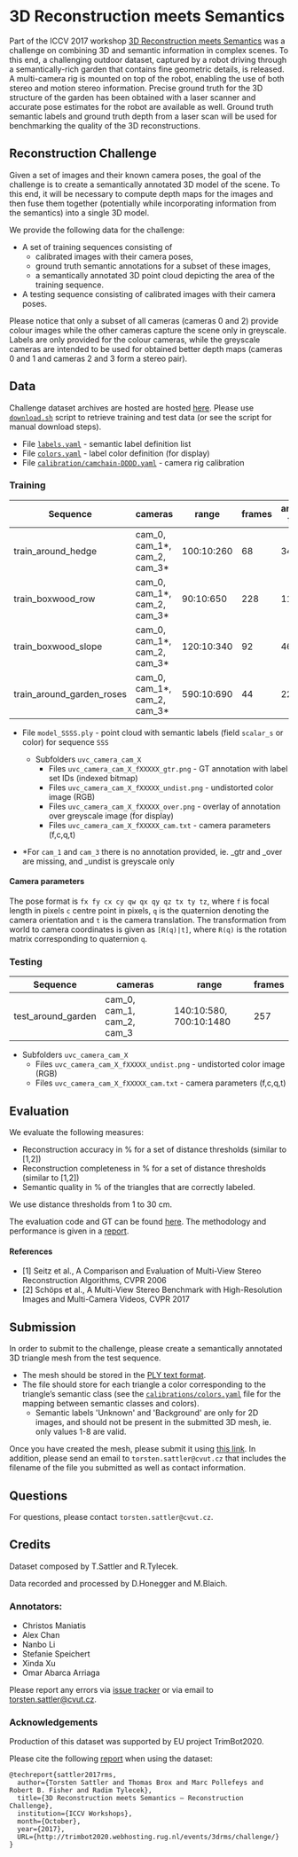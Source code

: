 # 3D Reconstruction meets Semantics 

Part of the ICCV 2017 workshop [3D Reconstruction meets Semantics](http://trimbot2020.webhosting.rug.nl/events/3drms/) was a challenge on combining 3D and semantic information in complex scenes. 
To this end, a challenging outdoor dataset, captured by a robot driving through a semantically-rich garden that contains fine geometric details, is released. 
A multi-camera rig is mounted on top of the robot, enabling the use of both stereo and motion stereo information. 
Precise ground truth for the 3D structure of the garden has been obtained with a laser scanner and accurate pose estimates for the robot are available as well. 
Ground truth semantic labels and ground truth depth from a laser scan will be used for benchmarking the quality of the 3D reconstructions.

## Reconstruction Challenge
Given a set of images and their known camera poses, the goal of the challenge is to create a semantically annotated 3D model of the scene. 
To this end, it will be necessary to compute depth maps for the images and then fuse them together (potentially while incorporating information from the semantics) into a single 3D model.

We provide the following data for the challenge:
* A set of training sequences consisting of
  * calibrated images with their camera poses,
  * ground truth semantic annotations for a subset of these images,
  * a semantically annotated 3D point cloud depicting the area of the training sequence.
* A testing sequence consisting of calibrated images with their camera poses.

Please notice that only a subset of all cameras (cameras 0 and 2) provide colour images while the other cameras capture the scene only in greyscale. 
Labels are only provided for the colour cameras, while the greyscale cameras are intended to be used for obtained better depth maps (cameras 0 and 1 and cameras 2 and 3 form a stereo pair).

## Data

Challenge dataset archives are hosted are hosted [here](https://homepages.inf.ed.ac.uk/rbf/TrimBot2020git/public/).
Please use [`download.sh`](https://github.com/TrimBot2020/3DRMS_Challenge2017/blob/master/download.sh) script to retrieve training and test data (or see the script for manual download steps).

* File [`labels.yaml`](https://github.com/TrimBot2020/3DRMS_Challenge2017/blob/master/calibration/labels.yaml) - semantic label definition list
* File [`colors.yaml`](https://github.com/TrimBot2020/3DRMS_Challenge2017/blob/master/calibration/colors.yaml) - label color definition (for display)
* File [`calibration/camchain-DDDD.yaml`](https://github.com/TrimBot2020/3DRMS_Challenge2017/blob/master/calibration/camchain-2017-05-16-09-53-50.yaml) - camera rig calibration


### Training

| Sequence | cameras | range | frames | annotated frames |
| -------- | ------- | ----- | ------ | ---------   |
| train_around_hedge  | cam_0, cam_1*, cam_2, cam_3*   | 100:10:260 | 68  | 34 |
| train_boxwood_row  | cam_0, cam_1*, cam_2, cam_3*   | 90:10:650 | 228  | 114 |
| train_boxwood_slope  | cam_0, cam_1*, cam_2, cam_3*   | 120:10:340 | 92 | 46 |
| train_around_garden_roses  | cam_0, cam_1*, cam_2, cam_3*   | 590:10:690 | 44 | 22 | 

* File `model_SSSS.ply` - point cloud with semantic labels (field `scalar_s` or color) for sequence `SSS`
  * Subfolders `uvc_camera_cam_X`
    * Files `uvc_camera_cam_X_fXXXXX_gtr.png` - GT annotation with label set IDs (indexed bitmap)
    * Files `uvc_camera_cam_X_fXXXXX_undist.png` - undistorted color image (RGB)
    * Files `uvc_camera_cam_X_fXXXXX_over.png` - overlay of annotation over greyscale image (for display)
    * Files `uvc_camera_cam_X_fXXXXX_cam.txt` - camera parameters (f,c,q,t)

* *For `cam_1` and `cam_3` there is no annotation provided, ie. _gtr and _over are missing, and _undist is greyscale only

#### Camera parameters
The pose format is `fx fy cx cy qw qx qy qz tx ty tz`, where `f` is focal length in pixels `c` centre point in pixels, `q` is the quaternion denoting the camera orientation and `t` is the camera translation. 
The transformation from world to camera coordinates is given as `[R(q)|t]`, where `R(q)` is the rotation matrix corresponding to quaternion `q`.

### Testing

| Sequence | cameras | range | frames |
| -------- | ------- | ------ | ------- | 
| test_around_garden  | cam_0, cam_1, cam_2, cam_3   | 140:10:580, 700:10:1480 | 257 | 

  * Subfolders `uvc_camera_cam_X`
    * Files `uvc_camera_cam_X_fXXXXX_undist.png` - undistorted color image (RGB)
    * Files `uvc_camera_cam_X_fXXXXX_cam.txt` - camera parameters (f,c,q,t)

## Evaluation

We evaluate the following measures:
* Reconstruction accuracy in % for a set of distance thresholds (similar to [1,2])
* Reconstruction completeness in % for a set of distance thresholds (similar to [1,2])
* Semantic quality in % of the triangles that are correctly labeled.

We use distance thresholds from 1 to 30 cm. 

The evaluation code and GT can be found [here](evaluation).
The methodology and performance is given in a [report](https://github.com/TrimBot2020/3DRMS_Challenge2017/blob/master/evaluation/report/rms_challenge.pdf).

#### References

* [1] Seitz et al., A Comparison and Evaluation of Multi-View Stereo Reconstruction Algorithms, CVPR 2006
* [2] Schöps et al., A Multi-View Stereo Benchmark with High-Resolution Images and Multi-Camera Videos, CVPR 2017

## Submission

In order to submit to the challenge, please create a semantically annotated 3D triangle mesh from the test sequence. 
* The mesh should be stored in the [PLY text format](http://paulbourke.net/dataformats/ply/). 
* The file should store for each triangle a color corresponding to the triangle’s semantic class (see the [`calibrations/colors.yaml`](https://github.com/TrimBot2020/3DRMS_Challenge2017/blob/master/calibration/colors.yaml) file for the mapping between semantic classes and colors). 
  * Semantic labels 'Unknown' and 'Background' are only for 2D images, and should not be present in the submitted 3D mesh, ie. only values 1-8 are valid.

Once you have created the mesh, please submit it using [this link](https://www.dropbox.com/request/23XzljBTn93zYl3ETjXn). 
In addition, please send an email to `torsten.sattler@cvut.cz` that includes the filename of the file you submitted as well as contact information.

## Questions

For questions, please contact `torsten.sattler@cvut.cz`.

## Credits

Dataset composed by T.Sattler and R.Tylecek.

Data recorded and processed by D.Honegger and M.Blaich.

### Annotators:
* Christos Maniatis
* Alex Chan
* Nanbo Li
* Stefanie Speichert
* Xinda Xu
* Omar Abarca Arriaga

Please report any errors via [issue tracker](https://github.com/TrimBot2020/3DRMS_Challenge2017/issues/new) or via email to torsten.sattler@cvut.cz.

### Acknowledgements

Production of this dataset was supported by EU project TrimBot2020.

Please cite the following [report](https://github.com/TrimBot2020/3DRMS_Challenge2017/blob/master/evaluation/report/rms_challenge.pdf) when using the dataset: 


    @techreport{sattler2017rms,
      author={Torsten Sattler and Thomas Brox and Marc Pollefeys and Robert B. Fisher and Radim Tylecek},
      title={3D Reconstruction meets Semantics – Reconstruction Challenge},
      institution={ICCV Workshops}, 
      month={October},
      year={2017},
      URL={http://trimbot2020.webhosting.rug.nl/events/3drms/challenge/}
    }
